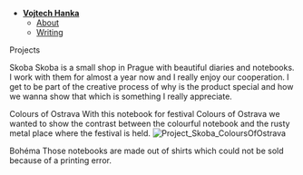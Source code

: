 - [**Vojtech Hanka**](./) <!-- Use `index.md` as well. `./` is a shortcut back to your home page `index.md` -->
    - [About](about.md)
    - [Writing](writing/index.md)

Projects

Skoba
Skoba is a small shop in Prague with beautiful diaries and notebooks. I work with them for almost a year now and I really enjoy our cooperation. I get to be part of the creative process of why is the product special and how we wanna show that which is something I really appreciate.

Colours of Ostrava
With this notebook for festival Colours of Ostrava we wanted to show the contrast between the colourful notebook and the rusty metal place where the festival is held.
![Project_Skoba_ColoursOfOstrava](https://github.com/Vojteech/english-for-designers/assets/148872005/d06f5877-d673-4174-af30-c1b46922806c)

Bohéma
Those notebooks are made out of shirts which could not be sold because of a printing error.
